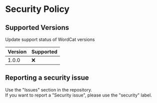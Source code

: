# Security Policy

## Supported Versions

Update support status of WordCat versions

| Version | Supported          |
| ------- | ------------------ |
| 1.0.0   | :x: |


## Reporting a security issue

Use the "Issues" section in the repository.\
If you want to report a "Security issue", please use the "security" label.
